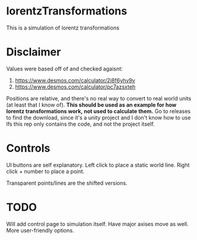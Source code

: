 # lorentzTransformations

This is a simulation of lorentz transformations

# Disclaimer

Values were based off of and checked agaisnt:
1. https://www.desmos.com/calculator/2j8f6yhv9v
2. https://www.desmos.com/calculator/pc7azsxteh

Positions are relative, and there's no real way to convert to real world units (at least that I know of).
**This should be used as an example for how lorentz transformations work, not used to calculate them.**
Go to releases to find the download, since it's a unity project and I don't know how to use lfs this rep only contains the code, and not the project itself.

# Controls
UI buttons are self explanatory.
Left click to place a static world line.
Right click + number to place a point.

Transparent points/lines are the shifted versions.

# TODO
Will add control page to simulation itself.
Have major axises move as well.
More user-friendly options.
